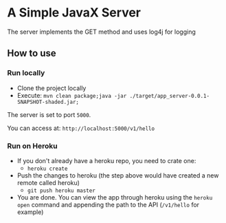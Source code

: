 # A Simple JavaX Server 
The server implements the GET method and uses log4j for logging

## How to use
### Run locally
* Clone the project locally
* Execute: `mvn clean package;java -jar ./target/app_server-0.0.1-SNAPSHOT-shaded.jar;`

The server is set to port `5000`. 

You can access at: `http://localhost:5000/v1/hello`

### Run on Heroku

* If you don't already have a heroku repo, you need to crate one: 
   * `heroku create`
* Push the changes to heroku (the step above would have created a new remote called heroku) 
   * `git push heroku master`
* You are done. You can view the app through heroku using the `heroku open` command and appending the path to the API (`/v1/hello` for example)